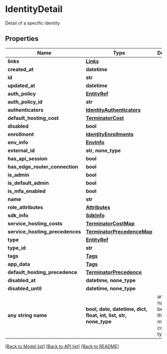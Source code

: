 # IdentityDetail

Detail of a specific identity

## Properties
Name | Type | Description | Notes
------------ | ------------- | ------------- | -------------
**links** | [**Links**](Links.md) |  | 
**created_at** | **datetime** |  | 
**id** | **str** |  | 
**updated_at** | **datetime** |  | 
**auth_policy** | [**EntityRef**](EntityRef.md) |  | 
**auth_policy_id** | **str** |  | 
**authenticators** | [**IdentityAuthenticators**](IdentityAuthenticators.md) |  | 
**default_hosting_cost** | [**TerminatorCost**](TerminatorCost.md) |  | 
**disabled** | **bool** |  | 
**enrollment** | [**IdentityEnrollments**](IdentityEnrollments.md) |  | 
**env_info** | [**EnvInfo**](EnvInfo.md) |  | 
**external_id** | **str, none_type** |  | 
**has_api_session** | **bool** |  | 
**has_edge_router_connection** | **bool** |  | 
**is_admin** | **bool** |  | 
**is_default_admin** | **bool** |  | 
**is_mfa_enabled** | **bool** |  | 
**name** | **str** |  | 
**role_attributes** | [**Attributes**](Attributes.md) |  | 
**sdk_info** | [**SdkInfo**](SdkInfo.md) |  | 
**service_hosting_costs** | [**TerminatorCostMap**](TerminatorCostMap.md) |  | 
**service_hosting_precedences** | [**TerminatorPrecedenceMap**](TerminatorPrecedenceMap.md) |  | 
**type** | [**EntityRef**](EntityRef.md) |  | 
**type_id** | **str** |  | 
**tags** | [**Tags**](Tags.md) |  | [optional] 
**app_data** | [**Tags**](Tags.md) |  | [optional] 
**default_hosting_precedence** | [**TerminatorPrecedence**](TerminatorPrecedence.md) |  | [optional] 
**disabled_at** | **datetime, none_type** |  | [optional] 
**disabled_until** | **datetime, none_type** |  | [optional] 
**any string name** | **bool, date, datetime, dict, float, int, list, str, none_type** | any string name can be used but the value must be the correct type | [optional]

[[Back to Model list]](../README.md#documentation-for-models) [[Back to API list]](../README.md#documentation-for-api-endpoints) [[Back to README]](../README.md)


